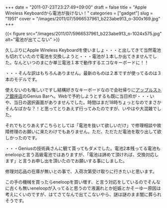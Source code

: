 +++
date = "2011-07-23T23:27:49+09:00"
draft = false
title = "Apple Wireless Keyboardから電池が抜けない！"
categories = ["gadget"]
slug = "1951"
cover = "/images/2011/07/5966537961_b223abe913_o-300x169.jpg"
+++

{{< figure src="/images/2011/07/5966537961_b223abe913_o-1024x575.jpg" alt="電池が出てこない" >}}


久しぶりにApple Wireless Keyboardを使いましょ・・・と出してきて当然電池も切れていたので電池を交換しようと・・・電池が１本しか出てきませんでした。なんといつのまにか単三電池１本で動作するエコなキーボードに！！

・・・そんな訳はもちろんありません。最新のものは２本ですが使ってるのは３本のモデルです。

使えないのも悔しいですし結構好きなキーボードなので会社帰りに<a href="http://www.apple.com/jp/retail/ginza/">アップルストア銀座店</a>のGenius Barへ。Webで予約しようとするも既に当日枠が・・・いや、当日の選択画面がありませんでした。時間はまだ18時ちょっとなのでまさかそんなばかな？！と思ってとりあえず行ってみたのですが、いやはや大混雑でした。

それでもとりあえずこちらとしては「電池を抜いて欲しいだけ」で修理相談や故障修理のお願いに来たわけでもありません。ただ、ただただ電池を取り出して欲しかったのです。

・・・Geniusの技術員さんに観て貰ってもダメでした。電池2本残ってる電池もeneloopと言う高級電池ではありますが、「電池は諦めて頂ければ、交換対応します」と言うお申し出を頂いたのでお願いする事にしました。

修理対応品の在庫が無いとの事で、入荷次第受け取りに行きたいと思います。

この手の機械を買ったらeneloopを買い増す、と言う対応をしているのでそんなに古くも無いeneloopが入ってると思うので液漏れとか妊娠とかそーゆー原因は考えにくいのですが、はてさてなんで出てこないやら、謎は謎のまま闇に葬られそうです。

